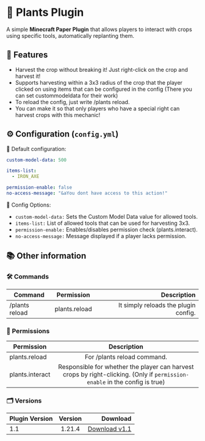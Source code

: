 # 🌱 Plants Plugin

A simple **Minecraft Paper Plugin** that allows players to interact with crops using specific tools, automatically replanting them.

## 📜 Features
- Harvest the crop without breaking it! Just right-click on the crop and harvest it!
- Supports harvesting within a 3x3 radius of the crop that the player clicked on using items that can be configured in the config (There you can set custommodeldata for their work)
- To reload the config, just write /plants reload.
- You can make it so that only players who have a special right can harvest crops with this mechanic!

## ⚙️ Configuration (`config.yml`)
🔹 Default configuration:

```yaml
custom-model-data: 500 

items-list:
  - IRON_AXE

permission-enable: false
no-access-message: "&aYou dont have access to this action!"
```

🔹 Config Options:
- `custom-model-data:` Sets the Custom Model Data value for allowed tools.
- `items-list:` List of allowed tools that can be used for harvesting 3x3.
- `permission-enable:` Enables/disables permission check (plants.interact).
- `no-access-message:` Message displayed if a player lacks permission.

## 📚 Other information

### 🛠 Commands
| Command | Permission | Description |
|----------------|:---------:|----------------:|
| /plants reload | plants.reload | It simply reloads the plugin config. |

### 🔑 Permissions

| Permission | Description |
|----------------|:---------:|
| plants.reload | For /plants reload command. |
| plants.interact | Responsible for whether the player can harvest crops by right-clicking. (Only if `permission-enable` in the config is true) |

### 🗂️ Versions

| Plugin Version | Version | Download |
|----------------|:---------:|----------------:|
| 1.1 | 1.21.4 | [Download v1.1](https://github.com/OluniOfficial/Plants/releases/download/v1.1/Plants-1.1.jar) |
